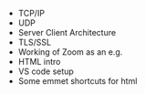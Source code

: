- TCP/IP
- UDP
- Server Client Architecture
- TLS/SSL
- Working of Zoom as an e.g.
- HTML intro
- VS code setup
- Some emmet shortcuts for html